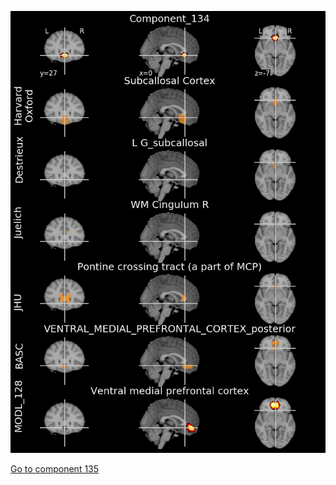 


![134](preliminary/134.jpg "Component 134")

[Go to component 135](https://parietal-inria.github.io/MODL_atlas/1024/135 "Component 135")